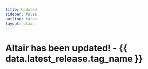 ```yaml
---
title: Updated
sidebar: false
outline: false
layout: plain
---
```

<script setup>
import { useData } from 'vitepress'

const { theme, page, frontmatter } = useData()
import { data } from './.vitepress/plugins/github-metadata.data'
</script>

# Altair has been updated! - {{ data.latest_release.tag_name }}

<Markdown :markdown="data.latest_release.body" />
